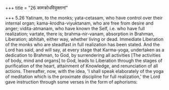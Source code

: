 +++
title = "26 कामक्रोधवियुक्तानां"

+++
5.26 Yatinam, to the monks; yata-cetasam, who have control over their
internal organ; kama-krodha-viyuktanam, who are free from desire and
anger; vidita-atmanam, who have known the Self, i.e. who have full
realization; vartate, there is; brahma-nir-vanam, absorption in Brahman,
Liberation; abhitah, either way, whether living or dead. Immediate
Liberation of the monks who are steadfast in full realization has been
stated. And the Lord has said, and will say, at every stage that
Karma-yoga, undertaken as a dedication to Brahman, to God, by
surrendering all activities \[The activities of body, mind and organs\]
to God, leads to Liberation through the stages of purification of the
heart, attainment of Knowledge, and renunciation of all actions.
Thereafter, now, with the idea, 'I shall speak elaborately of the yoga
of meditation which is the proximate discipline for full realization,'
the Lord gave instruction through some verses in the form of aphorisms:
